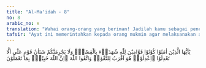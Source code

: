 ```yaml
---
title: "Al-Ma'idah - 8"
no: 8
arabic_no: ٨
translation: "Wahai orang-orang yang beriman! Jadilah kamu sebagai penegak keadilan karena Allah, (ketika) menjadi saksi dengan adil. Dan janganlah kebencianmu terhadap suatu kaum mendorong kamu untuk berlaku tidak adil. Berlaku adillah. Karena (adil) itu lebih dekat kepada takwa. Dan bertakwalah kepada Allah, sungguh, Allah Mahateliti terhadap apa yang kamu kerjakan."
tafsir: "Ayat ini memerintahkan kepada orang mukmin agar melaksanakan amal dan pekerjaan mereka dengan cermat, jujur dan ikhlas karena Allah, baik pekerjaan yang bertalian dengan urusan agama maupun pekerjaan yang bertalian dengan urusan kehidupan duniawi. Karena hanya dengan demikianlah mereka bisa sukses dan memperoleh hasil atau balasan yang mereka harapkan. Dalam persaksian, mereka harus adil menerangkan apa yang sebenarnya, tanpa memandang siapa orangnya, sekalipun akan menguntungkan lawan dan merugikan sahabat dan kerabat. Ayat ini senafas dan seirama dengan Surah an-Nisa/4:135 yaitu sama-sama menerangkan tentang seseorang yang berlaku adil dan jujur dalam persaksian. Perbedaannya ialah dalam ayat tersebut diterangkan kewajiban berlaku adil dan jujur dalam persaksian walaupun kesaksian itu akan merugikan diri sendiri, ibu, bapak dan kerabat, sedang dalam ayat ini diterangkan bahwa kebencian terhadap sesuatu kaum tidak boleh mendorong seseorang untuk memberikan persaksian yang tidak adil dan tidak jujur, walaupun terhadap lawan.\n\nSelanjutnya secara luas dan menyeluruh, Allah memerintahkan kepada orang-orang yang beriman supaya berlaku adil, karena keadilan dibutuhkan dalam segala hal, untuk mencapai dan memperoleh ketenteraman, kemakmuran dan kebahagiaan dunia dan akhirat. Oleh karena itu, berlaku adil adalah jalan yang terdekat untuk mencapai tujuan bertakwa kepada Allah.\n\nAkhir ayat ini menyatakan janji Allah bahwa kepada orang yang beriman yang banyak beramal saleh akan diberikan ampunan dan pahala yang besar. Janji Allah pasti ditepati-Nya sebagaimana tersebut dalam firman-Nya:\n\n\"Sesungguhnya Allah tidak menyalahi janji.\" (Ali 'Imran/3:9).\n\nAmal saleh ialah setiap pekerjaan yang baik, bermanfaat dan patut dikerjakan, baik pekerjaan ubudiyah seperti salat dan lain-lain, maupun pekerjaan seperti menolong fakir miskin, menyantuni anak yatim, dan perbuatan sosial lainnya."
---
```


يٰٓاَيُّهَا الَّذِيْنَ اٰمَنُوْا كُوْنُوْا قَوَّامِيْنَ لِلّٰهِ شُهَدَاۤءَ بِالْقِسْطِۖ وَلَا يَجْرِمَنَّكُمْ شَنَاٰنُ قَوْمٍ عَلٰٓى اَلَّا تَعْدِلُوْا ۗاِعْدِلُوْاۗ هُوَ اَقْرَبُ لِلتَّقْوٰىۖ وَاتَّقُوا اللّٰهَ ۗاِنَّ اللّٰهَ خَبِيْرٌۢ بِمَا تَعْمَلُوْنَ
